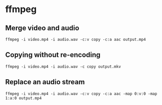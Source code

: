 # ffmpeg

## Merge video and audio

    ffmpeg -i video.mp4 -i audio.wav -c:v copy -c:a aac output.mp4

## Copying without re-encoding

    ffmpeg -i video.mp4 -i audio.wav -c copy output.mkv

## Replace an audio stream

    ffmpeg -i video.mp4 -i audio.wav -c:v copy -c:a aac -map 0:v:0 -map 1:a:0 output.mp4
